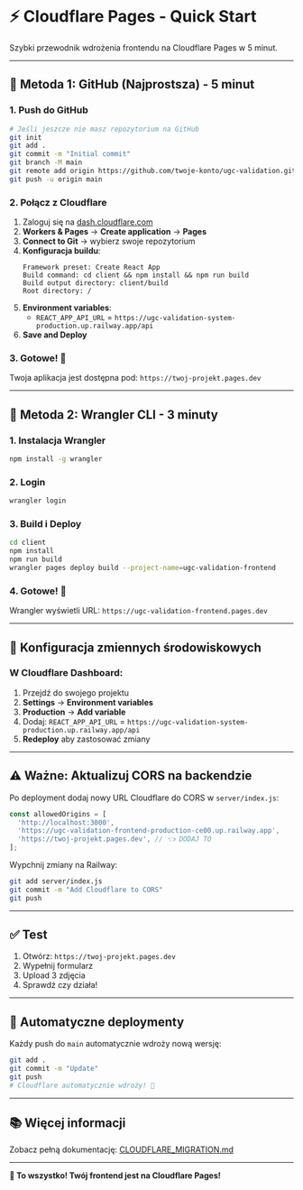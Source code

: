 # ⚡ Cloudflare Pages - Quick Start

Szybki przewodnik wdrożenia frontendu na Cloudflare Pages w 5 minut.

---

## 🎯 Metoda 1: GitHub (Najprostsza) - 5 minut

### 1. Push do GitHub

```bash
# Jeśli jeszcze nie masz repozytorium na GitHub
git init
git add .
git commit -m "Initial commit"
git branch -M main
git remote add origin https://github.com/twoje-konto/ugc-validation.git
git push -u origin main
```

### 2. Połącz z Cloudflare

1. Zaloguj się na [dash.cloudflare.com](https://dash.cloudflare.com)
2. **Workers & Pages** → **Create application** → **Pages**
3. **Connect to Git** → wybierz swoje repozytorium
4. **Konfiguracja buildu**:
   ```
   Framework preset: Create React App
   Build command: cd client && npm install && npm run build
   Build output directory: client/build
   Root directory: /
   ```
5. **Environment variables**:
   - `REACT_APP_API_URL` = `https://ugc-validation-system-production.up.railway.app/api`
6. **Save and Deploy**

### 3. Gotowe! 🎉

Twoja aplikacja jest dostępna pod: `https://twoj-projekt.pages.dev`

---

## 🎯 Metoda 2: Wrangler CLI - 3 minuty

### 1. Instalacja Wrangler

```bash
npm install -g wrangler
```

### 2. Login

```bash
wrangler login
```

### 3. Build i Deploy

```bash
cd client
npm install
npm run build
wrangler pages deploy build --project-name=ugc-validation-frontend
```

### 4. Gotowe! 🎉

Wrangler wyświetli URL: `https://ugc-validation-frontend.pages.dev`

---

## 🔧 Konfiguracja zmiennych środowiskowych

### W Cloudflare Dashboard:

1. Przejdź do swojego projektu
2. **Settings** → **Environment variables**
3. **Production** → **Add variable**
4. Dodaj: `REACT_APP_API_URL` = `https://ugc-validation-system-production.up.railway.app/api`
5. **Redeploy** aby zastosować zmiany

---

## ⚠️ Ważne: Aktualizuj CORS na backendzie

Po deployment dodaj nowy URL Cloudflare do CORS w `server/index.js`:

```javascript
const allowedOrigins = [
  'http://localhost:3000',
  'https://ugc-validation-frontend-production-ce00.up.railway.app',
  'https://twoj-projekt.pages.dev', // 👈 DODAJ TO
];
```

Wypchnij zmiany na Railway:
```bash
git add server/index.js
git commit -m "Add Cloudflare to CORS"
git push
```

---

## ✅ Test

1. Otwórz: `https://twoj-projekt.pages.dev`
2. Wypełnij formularz
3. Upload 3 zdjęcia
4. Sprawdź czy działa!

---

## 🚀 Automatyczne deploymenty

Każdy push do `main` automatycznie wdroży nową wersję:

```bash
git add .
git commit -m "Update"
git push
# Cloudflare automatycznie wdroży! 🚀
```

---

## 📚 Więcej informacji

Zobacz pełną dokumentację: [CLOUDFLARE_MIGRATION.md](./CLOUDFLARE_MIGRATION.md)

---

**🎉 To wszystko! Twój frontend jest na Cloudflare Pages!**


